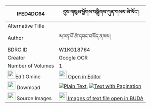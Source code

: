 |IFED4DC64|དུས་གསུམ་ཕྱོགས་བསྒྲིགས་ཀུན་གསལ་མེ་ལོང་། 
| --- | --- 
|Alternative Title |
|Author| མཁན་པོ་ཚེ་དབང་བསོད་ནམས།
|BDRC ID | W1KG18764
|Creator | Google OCR
|Number of Volumes| 1
|<img width="25" src="https://img.icons8.com/color/25/000000/edit-property.png">Edit Online| [<img width="25" src="https://avatars.githubusercontent.com/u/45091458?s=200&v=4"> Open in Editor](http://editor.openpecha.org/IFED4DC64)
|<img width="25" src="https://img.icons8.com/fluent/48/000000/download-2.png"/>  Download | [![](https://img.icons8.com/color/20/000000/txt.png)Plain Text](https://github.com/Openpecha/IFED4DC64/releases/download/v1/dusum_chok_drik_kunsal_melong_plain_IFED4DC64.zip), [![](https://img.icons8.com/color/20/000000/txt.png)Text with Pagination](https://github.com/Openpecha/IFED4DC64/releases/download/v1/dusum_chok_drik_kunsal_melong_pages_IFED4DC64.zip)
|<img width="25" src="https://img.icons8.com/plasticine/100/000000/pictures-folder.png"/>  Source Images | [<img width="25" src="https://library.bdrc.io/icons/BUDA-small.svg"> Images of text file open in BUDA](https://library.bdrc.io/show/bdr:W1KG18764)